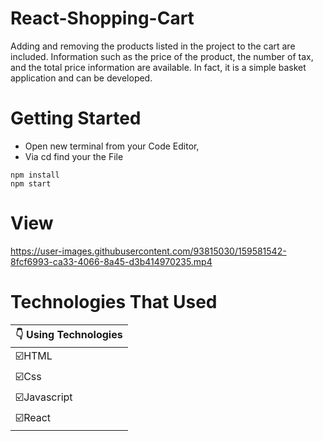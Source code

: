 # React-Shopping-Cart
 
Adding and removing the products listed in the project to the cart are included. Information such as the price of the product, the number of tax, and the total price information are available. In fact, it is a simple basket application and can be developed.


# Getting Started
- Open new terminal from your Code Editor,
- Via cd find your the File 
```
npm install
npm start
```

# View



https://user-images.githubusercontent.com/93815030/159581542-8fcf6993-ca33-4066-8a45-d3b414970235.mp4


# Technologies That Used
|:point_down: Using Technologies|
|------------------|
|:ballot_box_with_check:HTML              |
|:ballot_box_with_check:Css               |
|:ballot_box_with_check:Javascript        |
|:ballot_box_with_check:React             |


